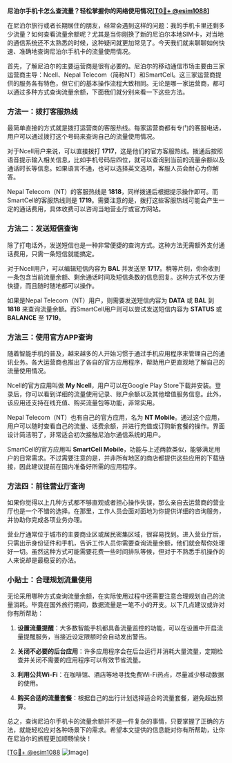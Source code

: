 **尼泊尔手机卡怎么查流量？轻松掌握你的网络使用情况[[TG💪+ @esim1088](https://t.me/s/esim1088)]**

在尼泊尔旅行或者长期居住的朋友，经常会遇到这样的问题：我的手机卡里还剩多少流量？如何查看流量余额呢？尤其是当你刚换了新的尼泊尔本地SIM卡，对当地的通信系统还不太熟悉的时候，这种疑问就更加常见了。今天我们就来聊聊如何快速、准确地查询尼泊尔手机卡的流量使用情况。

首先，了解尼泊尔的主要运营商是很有必要的。尼泊尔的移动通信市场主要由三家运营商主导：Ncell、Nepal Telecom（简称NT）和SmartCell。这三家运营商提供的服务各有特色，但它们的基本操作流程大致相同。无论是哪一家运营商，都可以通过多种方式查询流量余额，下面我们就分别来看一下这些方法。

### 方法一：拨打客服热线

最简单直接的方式就是拨打运营商的客服热线。每家运营商都有专门的客服电话，用户可以通过拨打这个号码来查询自己的流量使用情况。

对于Ncell用户来说，可以直接拨打 **1717**，这是他们的官方客服热线。拨通后按照语音提示输入相关信息，比如手机号码后四位，就可以查询到当前的流量余额以及通话时长等信息。如果语言不通，也可以选择英文选项，客服人员会耐心为你解答。

Nepal Telecom（NT）的客服热线是 **1818**，同样拨通后根据提示操作即可。而SmartCell的客服热线则是 **1719**。需要注意的是，拨打这些客服热线可能会产生一定的通话费用，具体收费可以咨询当地营业厅或官方网站。

### 方法二：发送短信查询

除了打电话外，发送短信也是一种非常便捷的查询方式。这种方法无需额外支付通话费用，只需一条短信就能搞定。

对于Ncell用户，可以编辑短信内容为 **BAL** 并发送至 **1717**。稍等片刻，你会收到一条包含当前流量余额、剩余通话时间及短信条数的信息回复。这种方式不仅方便快捷，而且随时随地都可以操作。

如果是Nepal Telecom（NT）用户，则需要发送短信内容为 **DATA** 或 **BAL** 到 **1818** 来查询流量余额。而SmartCell用户则可以尝试发送短信内容为 **STATUS** 或 **BALANCE** 至 **1719**。

### 方法三：使用官方APP查询

随着智能手机的普及，越来越多的人开始习惯于通过手机应用程序来管理自己的通讯业务。各大运营商也推出了各自的官方应用程序，帮助用户更直观地了解自己的流量使用情况。

Ncell的官方应用叫做 **My Ncell**，用户可以在Google Play Store下载并安装。登录后，你可以看到详细的流量使用记录、账户余额以及其他增值服务信息。此外，该应用还支持在线充值、购买流量包等功能，非常实用。

Nepal Telecom（NT）也有自己的官方应用，名为 **NT Mobile**。通过这个应用，用户可以随时查看自己的流量、话费余额，并进行充值或订购新套餐的操作。界面设计简洁明了，非常适合初次接触尼泊尔通信系统的用户。

SmartCell的官方应用叫 **SmartCell Mobile**，功能与上述两款类似，能够满足用户的日常需求。不过需要注意的是，并非所有地区的商店都提供这些应用的下载链接，因此建议提前在国内准备好所需的应用程序。

### 方法四：前往营业厅查询

如果你觉得以上几种方式都不够直观或者担心操作失误，那么亲自去运营商的营业厅也是一个不错的选择。在那里，工作人员会面对面地为你提供详细的咨询服务，并协助你完成各项业务办理。

营业厅通常位于城市的主要商业区或居民密集区域，很容易找到。进入营业厅后，只需出示身份证件和手机，告诉工作人员你需要查询流量余额，他们就会帮你处理好一切。虽然这种方式可能需要花费一些时间排队等候，但对于不熟悉手机操作的人来说却是最稳妥的办法。

### 小贴士：合理规划流量使用

无论采用哪种方式查询流量余额，在实际使用过程中还需要注意合理规划自己的流量消耗。毕竟在国外旅行期间，数据流量是一笔不小的开支。以下几点建议或许对你有所帮助：

1. **设置流量提醒**：大多数智能手机都具备流量监控的功能，可以在设置中开启流量提醒服务，当接近设定限额时会自动发出警告。
   
2. **关闭不必要的后台应用**：许多应用程序会在后台运行并消耗大量流量，定期检查并关闭不需要的应用程序可以有效节省流量。
   
3. **利用公共Wi-Fi**：在咖啡馆、酒店等地寻找免费Wi-Fi热点，尽量减少移动数据的使用。
   
4. **购买合适的流量套餐**：根据自己的出行计划选择适合的流量套餐，避免超出预算。

总之，查询尼泊尔手机卡的流量余额并不是一件复杂的事情，只要掌握了正确的方法，就能轻松应对各种场景下的需求。希望本文提供的信息能对你有所帮助，让你在尼泊尔的旅程更加顺畅愉快！

[[TG💪+ @esim1088](https://t.me/s/esim1088) ![Image](https://i.postimg.cc/4NQfJmqS/Snipaste-2025-05-13-00-14-12.png)]